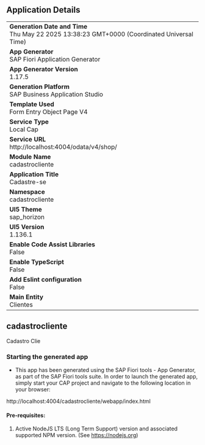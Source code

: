 ## Application Details
|               |
| ------------- |
|**Generation Date and Time**<br>Thu May 22 2025 13:38:23 GMT+0000 (Coordinated Universal Time)|
|**App Generator**<br>SAP Fiori Application Generator|
|**App Generator Version**<br>1.17.5|
|**Generation Platform**<br>SAP Business Application Studio|
|**Template Used**<br>Form Entry Object Page V4|
|**Service Type**<br>Local Cap|
|**Service URL**<br>http://localhost:4004/odata/v4/shop/|
|**Module Name**<br>cadastrocliente|
|**Application Title**<br>Cadastre-se|
|**Namespace**<br>cadastrocliente|
|**UI5 Theme**<br>sap_horizon|
|**UI5 Version**<br>1.136.1|
|**Enable Code Assist Libraries**<br>False|
|**Enable TypeScript**<br>False|
|**Add Eslint configuration**<br>False|
|**Main Entity**<br>Clientes|

## cadastrocliente

Cadastro Clie

### Starting the generated app

-   This app has been generated using the SAP Fiori tools - App Generator, as part of the SAP Fiori tools suite.  In order to launch the generated app, simply start your CAP project and navigate to the following location in your browser:

http://localhost:4004/cadastrocliente/webapp/index.html

#### Pre-requisites:

1. Active NodeJS LTS (Long Term Support) version and associated supported NPM version.  (See https://nodejs.org)


